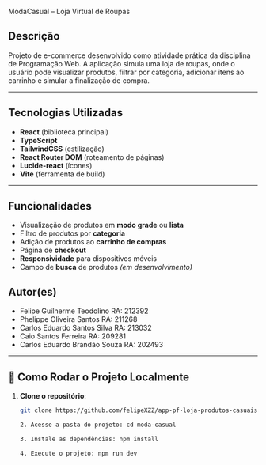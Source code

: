 ModaCasual – Loja Virtual de Roupas

## Descrição
Projeto de e-commerce desenvolvido como atividade prática da disciplina de Programação Web. A aplicação simula uma loja de roupas, onde o usuário pode visualizar produtos, filtrar por categoria, adicionar itens ao carrinho e simular a finalização de compra.

---

## Tecnologias Utilizadas
- **React** (biblioteca principal)
- **TypeScript**
- **TailwindCSS** (estilização)
- **React Router DOM** (roteamento de páginas)
- **Lucide-react** (ícones)
- **Vite** (ferramenta de build)

---

## Funcionalidades
- Visualização de produtos em **modo grade** ou **lista**
- Filtro de produtos por **categoria**
- Adição de produtos ao **carrinho de compras**
- Página de **checkout**
- **Responsividade** para dispositivos móveis
- Campo de **busca** de produtos *(em desenvolvimento)*

## Autor(es)
  
- Felipe Guilherme Teodolino RA: 212392
- Phelippe Oliveira Santos RA: 211268
- Carlos Eduardo Santos Silva RA: 213032
- Caio Santos Ferreira RA: 209281
- Carlos Eduardo Brandão Souza RA: 202493

---

## 🧪 Como Rodar o Projeto Localmente

1. **Clone o repositório**:
   ```bash
   git clone https://github.com/felipeXZZ/app-pf-loja-produtos-casuais.git

   2. Acesse a pasta do projeto: cd moda-casual

   3. Instale as dependências: npm install

   4. Execute o projeto: npm run dev






